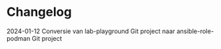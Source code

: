 # Changelog

2024-01-12 Conversie van lab-playground Git project naar ansible-role-podman Git project
